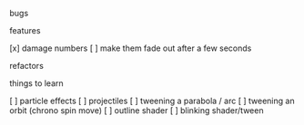 bugs

features

[x] damage numbers
    [ ] make them fade out after a few seconds

refactors

things to learn

[ ] particle effects
[ ] projectiles
[ ] tweening a parabola / arc
[ ] tweening an orbit (chrono spin move)
[ ] outline shader
[ ] blinking shader/tween

